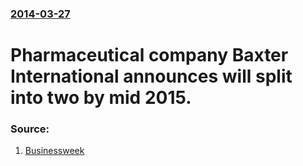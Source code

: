 ### [2014-03-27](/news/2014/03/27/index.md)

# Pharmaceutical company Baxter International announces will split into two by mid 2015. 




### Source:

1. [Businessweek](http://www.businessweek.com/news/2014-03-27/baxter-to-split-into-two-companies-by-the-middle-of-2015-1)
